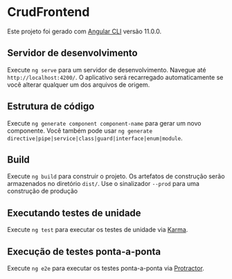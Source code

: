 # CrudFrontend

Este projeto foi gerado com [Angular CLI](https://github.com/angular/angular-cli) versão 11.0.0.

## Servidor de desenvolvimento

Execute `ng serve` para um servidor de desenvolvimento. Navegue até `http://localhost:4200/`. O aplicativo será recarregado automaticamente se você alterar qualquer um dos arquivos de origem.

## Estrutura de código

Execute `ng generate component component-name` para gerar um novo componente. Você também pode usar `ng generate directive|pipe|service|class|guard|interface|enum|module`.

## Build

Execute `ng build` para construir o projeto. Os artefatos de construção serão armazenados no diretório `dist/`. Use o sinalizador `--prod` para uma construção de produção

## Executando testes de unidade

Execute `ng test` para executar os testes de unidade via [Karma](https://karma-runner.github.io).

## Execução de testes ponta-a-ponta

Execute `ng e2e` para executar os testes ponta-a-ponta via [Protractor](http://www.protractortest.org/).


